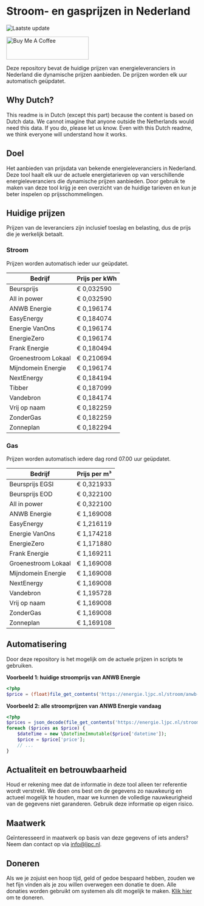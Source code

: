 # Stroom- en gasprijzen in Nederland

![Laatste update](https://img.shields.io/badge/laatste%20update-2025--07--02%2013%3A00%20CET-brightgreen)

<a href="https://www.buymeacoffee.com/Lars-" target="_blank"><img src="https://cdn.buymeacoffee.com/buttons/v2/default-orange.png" alt="Buy Me A Coffee" height="60" style="height: 60px !important;width: 217px !important;" ></a>

Deze repository bevat de huidige prijzen van energieleveranciers in Nederland die dynamische prijzen aanbieden. De prijzen worden elk uur automatisch geüpdatet.

## Why Dutch?

This readme is in Dutch (except this part) because the content is based on Dutch data. We cannot imagine that anyone outside the Netherlands would need this data. If you do, please let us know. Even with this Dutch readme, we think
everyone will understand how it works.

## Doel

Het aanbieden van prijsdata van bekende energieleveranciers in Nederland. Deze tool haalt elk uur de actuele energietarieven op van verschillende energieleveranciers die dynamische prijzen aanbieden. Door gebruik te maken van deze tool
krijg je een overzicht van de huidige tarieven en kun je beter inspelen op prijsschommelingen.

## Huidige prijzen

Prijzen van de leveranciers zijn inclusief toeslag en belasting, dus de prijs die je werkelijk betaalt.

### Stroom

Prijzen worden automatisch ieder uur geüpdatet.

 Bedrijf | Prijs per kWh 
---------|---------------
Beursprijs | € 0,032590
All in power | € 0,032590
ANWB Energie | € 0,196174
EasyEnergy | € 0,184074
Energie VanOns | € 0,196174
EnergieZero | € 0,196174
Frank Energie | € 0,180494
Groenestroom Lokaal | € 0,210694
Mijndomein Energie | € 0,196174
NextEnergy | € 0,184194
Tibber | € 0,187099
Vandebron | € 0,184174
Vrij op naam | € 0,182259
ZonderGas | € 0,182259
Zonneplan | € 0,182294


### Gas

Prijzen worden automatisch iedere dag rond 07.00 uur geüpdatet.

 Bedrijf | Prijs per m³ 
---------|--------------
Beursprijs EGSI | € 0,321933
Beursprijs EOD | € 0,322100
All in power | € 0,322100
ANWB Energie | € 1,169008
EasyEnergy | € 1,216119
Energie VanOns | € 1,174218
EnergieZero | € 1,171880
Frank Energie | € 1,169211
Groenestroom Lokaal | € 1,169008
Mijndomein Energie | € 1,169008
NextEnergy | € 1,169008
Vandebron | € 1,195728
Vrij op naam | € 1,169008
ZonderGas | € 1,169008
Zonneplan | € 1,169108


## Automatisering

Door deze repository is het mogelijk om de actuele prijzen in scripts te gebruiken.

**Voorbeeld 1: huidige stroomprijs van ANWB Energie**

```php
<?php
$price = (float)file_get_contents('https://energie.ljpc.nl/stroom/anwb-energie-nu.txt');

```

**Voorbeeld 2: alle stroomprijzen van ANWB Energie vandaag**

```php
<?php
$prices = json_decode(file_get_contents('https://energie.ljpc.nl/stroom/all-in-power-vandaag.json'),true);
foreach ($prices as $price) {
    $dateTime = new \DateTimeImmutable($price['datetime']);
    $price = $price['price'];
    // ...
}
```

## Actualiteit en betrouwbaarheid

Houd er rekening mee dat de informatie in deze tool alleen ter referentie wordt verstrekt. We doen ons best om de gegevens zo nauwkeurig en actueel mogelijk te houden, maar we kunnen de volledige nauwkeurigheid van de gegevens niet
garanderen. Gebruik deze informatie op eigen risico.

## Maatwerk

Geïnteresseerd in maatwerk op basis van deze gegevens of iets anders? Neem dan contact op
via [info@ljpc.nl](mailto:info@ljpc.nl?subject=Energie%20prijzen).

## Doneren

Als we je zojuist een hoop tijd, geld of gedoe bespaard hebben, zouden we het fijn vinden als je zou willen overwegen een
donatie te doen. Alle donaties worden gebruikt om systemen als dit mogelijk te
maken. [Klik hier](https://www.buymeacoffee.com/Lars-) om te doneren.
